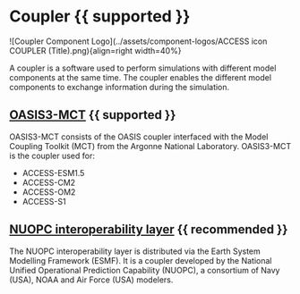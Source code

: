 # Coupler {{ supported }}

![Coupler Component Logo](../assets/component-logos/ACCESS icon COUPLER (Title).png){align=right width=40%}

A coupler is a software used to perform simulations with different model components at the same time. The coupler enables the different model components to exchange information during the simulation.

## [OASIS3-MCT][OASIS3-MCT] {{ supported }}

OASIS3-MCT consists of the OASIS coupler interfaced with the Model Coupling Toolkit (MCT) from the Argonne National Laboratory. OASIS3-MCT is the coupler used for:

- ACCESS-ESM1.5
- ACCESS-CM2
- ACCESS-OM2
- ACCESS-S1

## [NUOPC interoperability layer][NUOPC] {{ recommended }}

The NUOPC interoperability layer is distributed via the Earth System Modelling Framework (ESMF). It is a coupler developed by the National Unified Operational Prediction Capability (NUOPC), a consortium of Navy (USA), NOAA and Air Force (USA) modelers. 

[OASIS3-MCT]: https://oasis.cerfacs.fr/en/
[NUOPC]: https://earthsystemmodeling.org/nuopc/